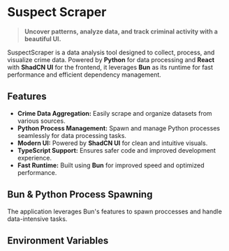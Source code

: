 # Suspect Scraper

> **Uncover patterns, analyze data, and track criminal activity with a beautiful UI.**

SuspectScraper is a data analysis tool designed to collect, process, and visualize crime data. Powered by **Python** for data processing and **React** with **ShadCN UI** for the frontend, it leverages **Bun** as its runtime for fast performance and efficient dependency management.

## Features
- **Crime Data Aggregation:** Easily scrape and organize datasets from various sources.
- **Python Process Management:** Spawn and manage Python processes seamlessly for data processing tasks.
- **Modern UI:** Powered by **ShadCN UI** for clean and intuitive visuals.
- **TypeScript Support:** Ensures safer code and improved development experience.
- **Fast Runtime:** Built using **Bun** for improved speed and optimized performance.

## Bun & Python Process Spawning
The application leverages Bun's features to spawn proccesses and handle data-intensive tasks.

## Environment Variables
```
```
